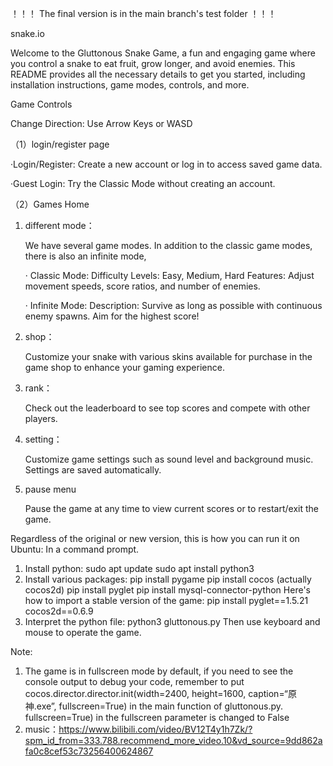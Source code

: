 
！！！ The final version is in the main branch's test folder ！！！



snake.io

   Welcome to the Gluttonous Snake Game, a fun and engaging game where you control a snake to eat fruit, grow longer, and avoid enemies. This README provides all the necessary details to get you started, including installation instructions, game modes, controls, and more.

Game Controls

   Change Direction: Use Arrow Keys or WASD

（1）login/register page

   ·Login/Register: Create a new account or log in to access saved game data.
   
   ·Guest Login: Try the Classic Mode without creating an account.

（2）Games Home

1. different mode：
   
   We have several game modes. In addition to the classic game modes, there is also an infinite mode,
   
   · Classic Mode:
      Difficulty Levels: Easy, Medium, Hard
      Features: Adjust movement speeds, score ratios, and number of enemies.
   
   · Infinite Mode:
      Description: Survive as long as possible with continuous enemy spawns. Aim for the highest score!
   
2. shop：

   Customize your snake with various skins available for purchase in the game shop to enhance your gaming experience.

3. rank：

   Check out the leaderboard to see top scores and compete with other players.

4. setting：

   Customize game settings such as sound level and background music. Settings are saved automatically.

5. pause menu

   Pause the game at any time to view current scores or to restart/exit the game.


Regardless of the original or new version, this is how you can run it on Ubuntu: In a command prompt.

   1. Install python: sudo apt update sudo apt install python3
   2. Install various packages: pip install pygame pip install cocos (actually cocos2d) pip install pyglet pip install mysql-connector-python Here's how to import a stable version of the game: pip install pyglet==1.5.21 cocos2d==0.6.9
   3. Interpret the python file: python3 gluttonous.py
   Then use keyboard and mouse to operate the game.

Note: 
   1. The game is in fullscreen mode by default, if you need to see the console output to debug your code, 
   remember to put cocos.director.director.init(width=2400, height=1600, caption=“原神.exe”, fullscreen=True) in the main function of gluttonous.py. fullscreen=True) in the fullscreen parameter is changed to False
   2. music：https://www.bilibili.com/video/BV12T4y1h7Zk/?spm_id_from=333.788.recommend_more_video.10&vd_source=9dd862afa0c8cef53c73256400624867
